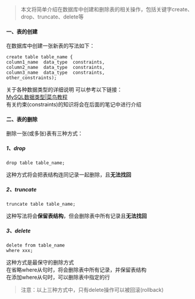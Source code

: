 >  本文将简单介绍在数据库中创建和删除表的相关操作，包括关键字create、drop、truncate、delete等  

#### 一、表的创建  
在数据库中创建一张新表的写法如下：  
```
create table table_name {
column1_name  data_type  constraints,
column2_name  data_type  constraints,
column3_name  data_type  constraints,
other_constraints);
```  
关于各种数据类型的详细说明 可以参考以下链接：  
[MySQL数据类型|菜鸟教程]([https://www.runoob.com/mysql/mysql-data-types.html](https://www.runoob.com/mysql/mysql-data-types.html)
)  
有关约束(constraints)的知识将会在后面的笔记中进行介绍  

#### 二、表的删除  
删除一张(或多张)表有三种方式：  
##### 1、drop  
```
drop table table_name;
```
这种方式将会把表结构连同记录一起删除，且**无法找回**  

##### 2、truncate  
``` 
truncate table table_name;
```
这种写法将会**保留表结构**，但会删除表中所有记录且**无法找回**  

##### 3、delete  
```
delete from table_name
where xxx;
```
这种方式是最保守的删除方式  
在省略where从句时，将会删除表中所有记录，并保留表结构  
在添加where从句时，可以删除表中指定的行  
> 注意：以上三种方式中，只有delete操作可以被回滚(rollback)

